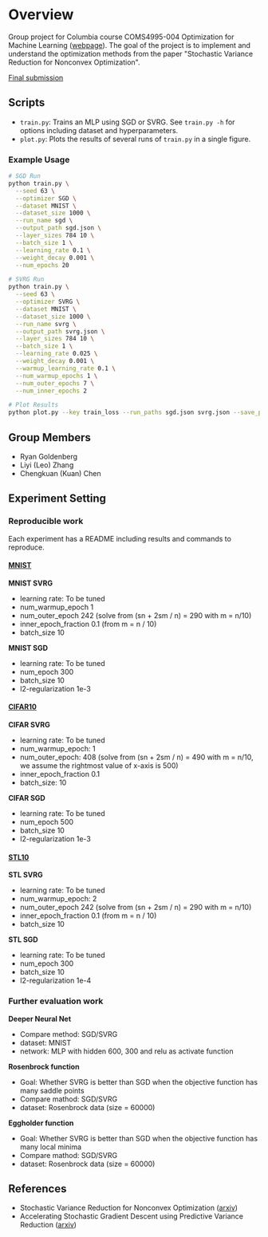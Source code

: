 # Overview

Group project for Columbia course COMS4995-004 Optimization for Machine Learning ([webpage](https://www.satyenkale.com/optml-f19/)). The goal of the project is to implement and understand the optimization methods from the paper "Stochastic Variance Reduction for Nonconvex Optimization".

[Final submission](https://drive.google.com/file/d/1JapkAtQUgQV8aDTP6narFdtcVcOFpTH3/view?usp=sharing)

## Scripts


* `train.py`: Trains an MLP using SGD or SVRG. See `train.py -h` for options including dataset and hyperparameters.
* `plot.py`: Plots the results of several runs of `train.py` in a single figure.

### Example Usage

```bash
# SGD Run
python train.py \
  --seed 63 \
  --optimizer SGD \
  --dataset MNIST \
  --dataset_size 1000 \
  --run_name sgd \
  --output_path sgd.json \
  --layer_sizes 784 10 \
  --batch_size 1 \
  --learning_rate 0.1 \
  --weight_decay 0.001 \
  --num_epochs 20

# SVRG Run
python train.py \
  --seed 63 \
  --optimizer SVRG \
  --dataset MNIST \
  --dataset_size 1000 \
  --run_name svrg \
  --output_path svrg.json \
  --layer_sizes 784 10 \
  --batch_size 1 \
  --learning_rate 0.025 \
  --weight_decay 0.001 \
  --warmup_learning_rate 0.1 \
  --num_warmup_epochs 1 \
  --num_outer_epochs 7 \
  --num_inner_epochs 2

# Plot Results
python plot.py --key train_loss --run_paths sgd.json svrg.json --save_path sgd_svrg.png
```

## Group Members

* Ryan Goldenberg
* Liyi (Leo) Zhang
* Chengkuan (Kuan) Chen

## Experiment Setting

### Reproducible work

Each experiment has a README including results and commands to reproduce.

#### [MNIST](experiments/nonconvex_mnist/README.md)
**MNIST SVRG**
  - learning rate: To be tuned
  - num_warmup_epoch 1
  - num_outer_epoch 242 (solve from (sn + 2sm / n) = 290 with m = n/10)
  - inner_epoch_fraction 0.1 (from m = n / 10)
  - batch_size 10

**MNIST SGD**
  - learning rate: To be tuned
  - num_epoch 300
  - batch_size 10
  - l2-regularization 1e-3

#### [CIFAR10](experiments/nonconvex_cifar10/README.md)
**CIFAR SVRG**
  - learning rate: To be tuned
  - num_warmup_epoch: 1
  - num_outer_epoch: 408 (solve from (sn + 2sm / n) = 490 with m = n/10, we assume the rightmost value of x-axis is 500)
  - inner_epoch_fraction 0.1
  - batch_size: 10

**CIFAR SGD**
  - learning rate: To be tuned
  - num_epoch 500
  - batch_size 10
  - l2-regularization 1e-3

#### [STL10](experiments/nonconvex_stl10/README.md)
**STL SVRG**
  - learning rate: To be tuned
  - num_warmup_epoch: 2
  - num_outer_epoch 242 (solve from (sn + 2sm / n) = 290 with m = n/10)
  - inner_epoch_fraction 0.1 (from m = n / 10)
  - batch_size 10


**STL SGD**
  - learning rate: To be tuned
  - num_epoch 300
  - batch_size 10
  - l2-regularization 1e-4

### Further evaluation work

**Deeper Neural Net**
  - Compare method: SGD/SVRG
  - dataset: MNIST
  - network: MLP with hidden 600, 300 and relu as activate function

**Rosenbrock function**
  - Goal: Whether SVRG is better than SGD when the objective function has many saddle points
  - Compare mathod: SGD/SVRG
  - dataset: Rosenbrock data (size = 60000)

**Eggholder function**
  - Goal: Whether SVRG is better than SGD when the objective function has many local minima
  - Compare mathod: SGD/SVRG
  - dataset: Rosenbrock data (size = 60000)

## References

* Stochastic Variance Reduction for Nonconvex Optimization ([arxiv](https://arxiv.org/pdf/1603.06160))
* Accelerating Stochastic Gradient Descent using Predictive Variance Reduction ([arxiv](https://papers.nips.cc/paper/4937-accelerating-stochastic-gradient-descent-using-predictive-variance-reduction.pdf))
